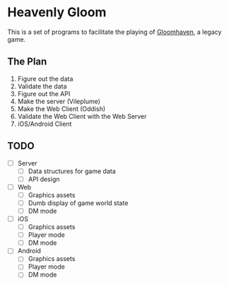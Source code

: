 # Heavenly Gloom

This is a set of programs to facilitate the playing of [Gloomhaven](https://en.wikipedia.org/wiki/Gloomhaven), a legacy game.

## The Plan

1. Figure out the data
1. Validate the data
1. Figure out the API
1. Make the server (Vileplume)
1. Make the Web Client (Oddish)
1. Validate the Web Client with the Web Server
1. iOS/Android Client

## TODO

- [ ] Server
  - [ ] Data structures for game data
  - [ ] API design

- [ ] Web
  - [ ] Graphics assets
  - [ ] Dumb display of game world state
  - [ ] DM mode

- [ ] iOS
  - [ ] Graphics assets
  - [ ] Player mode
  - [ ] DM mode

- [ ] Android
  - [ ] Graphics assets
  - [ ] Player mode
  - [ ] DM mode

